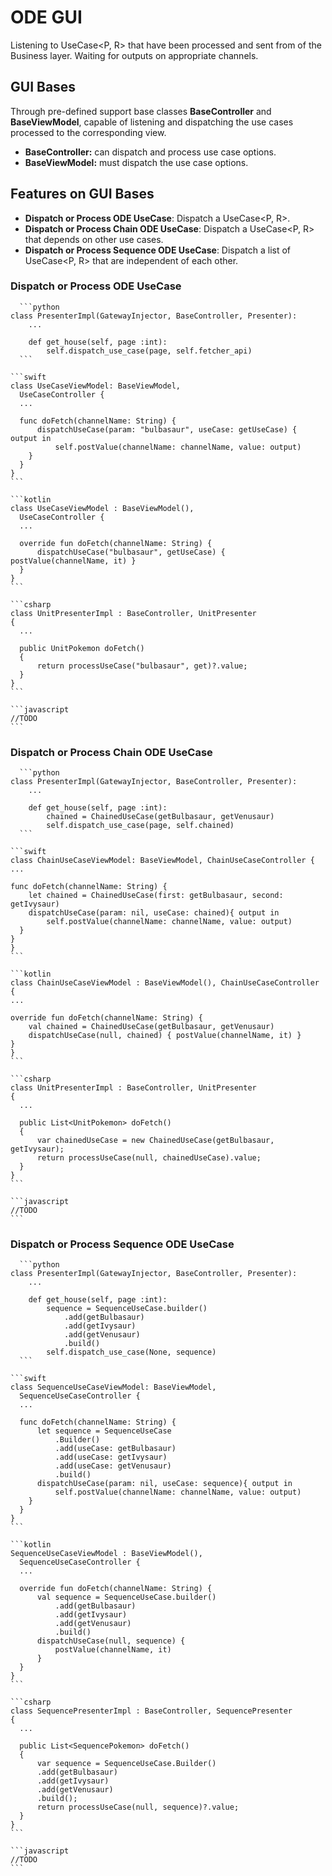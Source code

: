 # ODE GUI
Listening to UseCase<P, R> that have been processed and sent from of the Business layer. Waiting for outputs on appropriate channels.

## GUI Bases
Through pre-defined support base classes **BaseController** and **BaseViewModel**, capable of listening and dispatching the use cases processed to the corresponding view.

- **BaseController:** can dispatch and process use case options.
- **BaseViewModel:** must dispatch the use case options.


## Features on GUI Bases
- **Dispatch or Process ODE UseCase**: Dispatch a UseCase<P, R>.
- **Dispatch or Process Chain ODE UseCase**: Dispatch a UseCase<P, R> that depends on other use cases.
- **Dispatch or Process Sequence ODE UseCase**: Dispatch a list of UseCase<P, R> that are independent of each other.

### Dispatch or Process ODE UseCase
````{tab} Python
  ```python
class PresenterImpl(GatewayInjector, BaseController, Presenter):
    ...

    def get_house(self, page :int):
        self.dispatch_use_case(page, self.fetcher_api)
  ```
  ````
  ````{tab} Swift
  ```swift
class UseCaseViewModel: BaseViewModel, 
    UseCaseController {
    ...

    func doFetch(channelName: String) {
        dispatchUseCase(param: "bulbasaur", useCase: getUseCase) { output in
            self.postValue(channelName: channelName, value: output)
      }
    }
}
  ```
  ````
  ````{tab} Kotlin
  ```kotlin
class UseCaseViewModel : BaseViewModel(), 
    UseCaseController {
    ...

    override fun doFetch(channelName: String) {
        dispatchUseCase("bulbasaur", getUseCase) { postValue(channelName, it) }
    }
}
  ```
  ````
  ````{tab} C#
  ```csharp
class UnitPresenterImpl : BaseController, UnitPresenter
{
    ...

    public UnitPokemon doFetch()
    {
        return processUseCase("bulbasaur", get)?.value;
    }
}
  ```
  ````
  ````{tab} TypeScript
  ```javascript
//TODO
  ```
  ````

### Dispatch or Process Chain ODE UseCase
````{tab} Python
  ```python
class PresenterImpl(GatewayInjector, BaseController, Presenter):
    ...
            
    def get_house(self, page :int):
        chained = ChainedUseCase(getBulbasaur, getVenusaur)
        self.dispatch_use_case(page, self.chained)
  ```
  ````
  ````{tab} Swift
  ```swift
class ChainUseCaseViewModel: BaseViewModel, ChainUseCaseController {
  ...

  func doFetch(channelName: String) {
      let chained = ChainedUseCase(first: getBulbasaur, second: getIvysaur)
      dispatchUseCase(param: nil, useCase: chained){ output in
          self.postValue(channelName: channelName, value: output)
    }
  }
}
  ```
  ````
  ````{tab} Kotlin
  ```kotlin
class ChainUseCaseViewModel : BaseViewModel(), ChainUseCaseController {
  ...

  override fun doFetch(channelName: String) {
      val chained = ChainedUseCase(getBulbasaur, getVenusaur)
      dispatchUseCase(null, chained) { postValue(channelName, it) }
  }
}
  ```
  ````
  ````{tab} C#
  ```csharp
class UnitPresenterImpl : BaseController, UnitPresenter
{
    ...

    public List<UnitPokemon> doFetch()
    {
        var chainedUseCase = new ChainedUseCase(getBulbasaur, getIvysaur);
        return processUseCase(null, chainedUseCase).value;
    }
}
  ```
  ````
  ````{tab} TypeScript
  ```javascript
//TODO
  ```
  ````

### Dispatch or Process Sequence ODE UseCase
````{tab} Python
  ```python
class PresenterImpl(GatewayInjector, BaseController, Presenter):
    ...
            
    def get_house(self, page :int):
        sequence = SequenceUseCase.builder()
            .add(getBulbasaur)
            .add(getIvysaur)
            .add(getVenusaur)
            .build()
        self.dispatch_use_case(None, sequence)
  ```
  ````
  ````{tab} Swift
  ```swift
class SequenceUseCaseViewModel: BaseViewModel, 
    SequenceUseCaseController {
    ...

    func doFetch(channelName: String) {
        let sequence = SequenceUseCase
            .Builder()
            .add(useCase: getBulbasaur)
            .add(useCase: getIvysaur)
            .add(useCase: getVenusaur)
            .build()
        dispatchUseCase(param: nil, useCase: sequence){ output in
            self.postValue(channelName: channelName, value: output)
      }
    }
}
  ```
  ````
  ````{tab} Kotlin
  ```kotlin
SequenceUseCaseViewModel : BaseViewModel(), 
    SequenceUseCaseController {
    ...

    override fun doFetch(channelName: String) {
        val sequence = SequenceUseCase.builder()
            .add(getBulbasaur)
            .add(getIvysaur)
            .add(getVenusaur)
            .build()
        dispatchUseCase(null, sequence) {
            postValue(channelName, it)
        }
    }
}
  ```
  ````
  ````{tab} C#
  ```csharp
class SequencePresenterImpl : BaseController, SequencePresenter
{
    ...
    
    public List<SequencePokemon> doFetch()
    {
        var sequence = SequenceUseCase.Builder()
        .add(getBulbasaur)
        .add(getIvysaur)
        .add(getVenusaur)
        .build();
        return processUseCase(null, sequence)?.value;
    }
}
  ```
  ````
  ````{tab} TypeScript
  ```javascript
//TODO
  ```
  ````